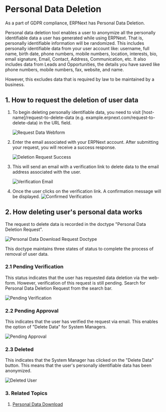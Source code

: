 <!--add breadcrumbs-->

# Personal Data Deletion

As a part of GDPR compliance, ERPNext has Personal Data Deletion.

Personal data deletion tool enables a user to anonymize all the personally identifiable data a user has generated while using ERPNext. That is, personally identifiable information will be randomized. This includes personally identifiable data from your user account like: username, full name, birth date, phone numbers, mobile numbers, location, interests, bio, email signature, Email, Contact, Address, Communication, etc. It also includes data from Leads and Opportunities, the details you have saved like phone numbers, mobile numbers, fax, website, and name.

However, this excludes data that is required by law to be maintained by a business.

## 1. How to request the deletion of user data

1. To begin deleting personally identifiable data, you need to visit [host-name]/request-to-delete-data (e.g. example.erpnext.com/request-to-delete-data) in the URL field.

    <img class="screenshot" alt="Request Data Webform" src="{{docs_base_url}}/v12/assets/img/setup/personal-data-deletion-request/request-to-delete-data-webform.png">

2. Enter the email associated with your ERPNext account. After submitting your request, you will receive a success response.

    <img class="screenshot" alt="Deletion Request Success" src="{{docs_base_url}}/v12/assets/img/setup/personal-data-deletion-request/deletion-request-success.png">

3. This will send an email with a verification link to delete data to the email address associated with the user.

    <img class="screenshot" alt="Verification Email" src="{{docs_base_url}}/v12/assets/img/setup/personal-data-deletion-request/verification-email.png">

4. Once the user clicks on the verification link. A confirmation message will be displayed.
    <img class="screenshot" alt="Confirmed Verification" src="{{docs_base_url}}/v12/assets/img/setup/personal-data-deletion-request/confirmed-verification.png">

## 2. How deleting user's personal data works

The request to delete data is recorded in the doctype "Personal Data Deletion Request".

<img class="screenshot" alt="Personal Data Download Request Doctype" src="{{docs_base_url}}/v12/assets/img/setup/personal-data-deletion-request/personal-data-deletion-request-doctype.png">

This doctype maintains three states of status to complete the process of removal of user data.

### 2.1 Pending Verification
This status indicates that the user has requested data deletion via the web-form. However, verification of this request is still pending. Search for Personal Data Deletion Request from the search bar.

<img class="screenshot" alt="Pending Verification" src="{{docs_base_url}}/v12/assets/img/setup/personal-data-deletion-request/pending-verification.png">

### 2.2 Pending Approval
This indicates that the user has verified the request via email. This enables the option of "Delete Data" for System Managers.

<img class="screenshot" alt="Pending Approval" src="{{docs_base_url}}/v12/assets/img/setup/personal-data-deletion-request/pending-approval.png">

### 2.3 Deleted
This indicates that the System Manager has clicked on the "Delete Data" button. This means that the user's personally identifiable data has been anonymized.

<img class="screenshot" alt="Deleted User" src="{{docs_base_url}}/v12/assets/img/setup/personal-data-deletion-request/deleted-user.png">

### 3. Related Topics
1. [Personal Data Download](/docs/user/manual/en/setting-up/personal-data-download)

